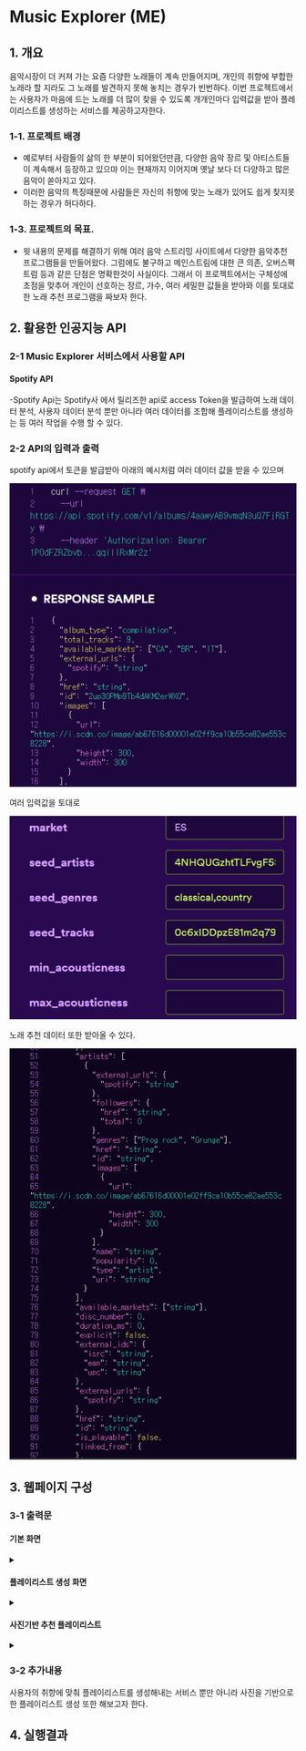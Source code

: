 # Music Explorer (ME)

## 1. 개요
 음악시장이 더 커져 가는 요즘 다양한 노래들이 계속 만들어지며, 개인의 취향에 부합한 노래라 할 지라도 그 노래를 발견하지 못해 놓치는 경우가 빈번하다.
이번 프로젝트에서는 사용자가 마음에 드는 노래를 더 많이 찾을 수 있도록 개개인마다 입력값을 받아 플레이리스트를 생성하는 서비스를 제공하고자한다.

### 1-1. 프로젝트 배경

- 예로부터 사람들의 삶의 한 부분이 되어왔던만큼, 다양한 음악 장르 및 아티스트들이 계속해서 등장하고 있으먀 이는 현재까지 이어지며 옛날 보다 더 다양하고 많은 음악이 쏟아지고 있다.
- 이러한 음악의 특징때문에 사람들은 자신의 취향에 맞는 노래가 있어도 쉽게 찾지못하는 경우가 허다하다.

### 1-3. 프로젝트의 목표.
- 윗 내용의 문제를 해결하기 위해 여러 음악 스트리밍 사이트에서 다양한 음악추천 프로그램들을 만들어왔다. 그럼에도 불구하고 메인스트림에 대한 큰 의존, 오버스펙트럼 등과 같은 단점은 명확한것이 사실이다.
그래서 이 프로젝트에서는 구체성에 초점을 맞추어 개인이 선호하는 장르, 가수, 여러 세밀한 값들을 받아와 이를 토대로 한 노래 추천 프로그램을 짜보자 한다.

## 2. 활용한 인공지능 API

### 2-1 Music Explorer 서비스에서 사용할 API

#### Spotify API
-Spotify Api는 Spotify사 에서 릴리즈한 api로  access Token을 발급하여 노래 데이터 분석, 사용자 데이터 분석 뿐만 아니라 여러 데이터를 조합해 플레이리스트를 생성하는 등 여러 작업을 수행 할 수 있다.


### 2-2 API의 입력과 출력
spotify api에서 토큰을 발급받아 아래의 예시처럼 여러 데이터 값을 받을 수 있으며<br>

![onealog](img/api3.png)<br>

여러 입력값을 토대로<br>

![onealog](img/api4.png)<br>

노래 추천 데이터 또한 받아올 수 있다.<br>

![onealog](img/api4_1.png)<br>

## 3. 웹페이지 구성
### 3-1 출력문

 #### 기본 화면
 
 <details><summary>
</summary>

  
![onealog](img/api1.png)   

</details>

#### 플레이리스트 생성 화면

 <details><summary>
</summary>

![onealog](img/api2.png)   

</details>

#### 사진기반 추천 플레이리스트

 <details><summary>
</summary>

![onealog](img/api3.png)   

</details>

### 3-2 추가내용
사용자의 취향에 맞춰 플레이리스트를 생성해내는 서비스 뿐만 아니라 사진을 기반으로한 플레이리스트 생성 또한 해보고자 한다.




## 4. 실행결과



